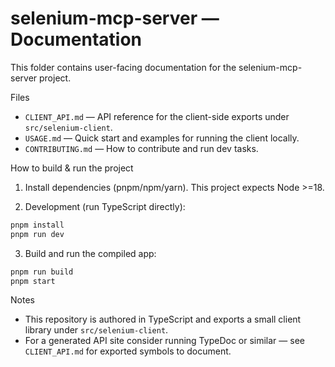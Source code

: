 # selenium-mcp-server — Documentation

This folder contains user-facing documentation for the selenium-mcp-server project.

Files

- `CLIENT_API.md` — API reference for the client-side exports under `src/selenium-client`.
- `USAGE.md` — Quick start and examples for running the client locally.
- `CONTRIBUTING.md` — How to contribute and run dev tasks.

How to build & run the project

1. Install dependencies (pnpm/npm/yarn). This project expects Node >=18.

2. Development (run TypeScript directly):

```bash
pnpm install
pnpm run dev
```

3. Build and run the compiled app:

```bash
pnpm run build
pnpm start
```

Notes

- This repository is authored in TypeScript and exports a small client library under `src/selenium-client`.
- For a generated API site consider running TypeDoc or similar — see `CLIENT_API.md` for exported symbols to document.
